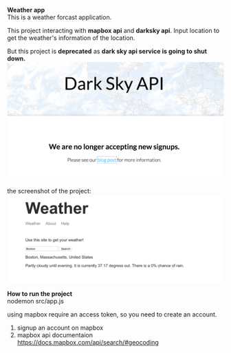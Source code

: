 **Weather app**  
This is a weather forcast application.

This project interacting with **mapbox api** and **darksky api**. Input location to get the weather's information of the location.     

But this project is **deprecated** as **dark sky api service is going to shut down.**  
![image](screenshot/Dark_Sky.png)

the screenshot of the project:
![image](screenshot/screenshot1.png)



**How to run the project**  
nodemon src/app.js

using mapbox require an access token, so you need to create an account.
1. signup an account on mapbox  
2. mapbox api documentaion  
https://docs.mapbox.com/api/search/#geocoding  